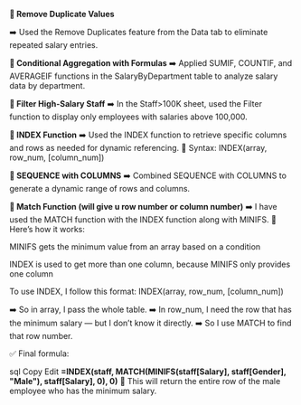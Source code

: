 **🔹 Remove Duplicate Values**

➡️ Used the Remove Duplicates feature from the Data tab to eliminate repeated salary entries.

**🔸 Conditional Aggregation with Formulas**
➡️ Applied SUMIF, COUNTIF, and AVERAGEIF functions in the SalaryByDepartment table to analyze salary data by department.

**🔹 Filter High-Salary Staff**
➡️ In the Staff>100K sheet, used the Filter function to display only employees with salaries above 100,000.

**🔸 INDEX Function**
➡️ Used the INDEX function to retrieve specific columns and rows as needed for dynamic referencing.
🔧 Syntax: INDEX(array, row_num, [column_num])

**🔹 SEQUENCE with COLUMNS**
➡️ Combined SEQUENCE with COLUMNS to generate a dynamic range of rows and columns.

**🔸 Match Function (will give u row number or column number)**
➡️ I have used the MATCH function with the INDEX function along with MINIFS.
🧠 Here’s how it works:

MINIFS gets the minimum value from an array based on a condition

INDEX is used to get more than one column, because MINIFS only provides one column

To use INDEX, I follow this format:
INDEX(array, row_num, [column_num])

➡️ So in array, I pass the whole table.
➡️ In row_num, I need the row that has the minimum salary — but I don’t know it directly.
➡️ So I use MATCH to find that row number.

✅ Final formula:

sql
Copy
Edit
**=INDEX(staff, MATCH(MINIFS(staff[Salary], staff[Gender], "Male"), staff[Salary], 0), 0)**
📌 This will return the entire row of the male employee who has the minimum salary.
